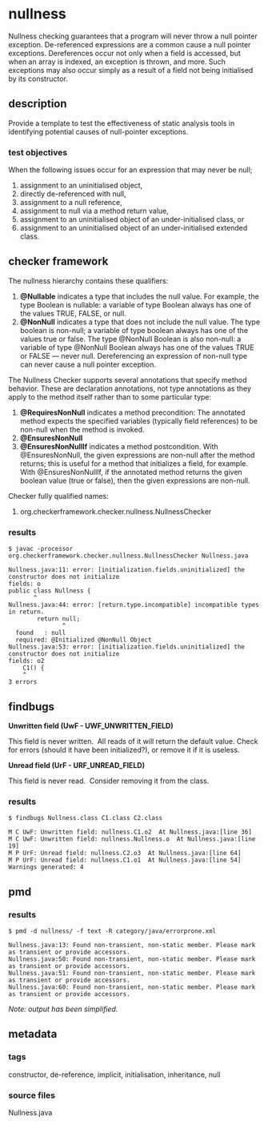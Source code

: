 # nullness
Nullness checking guarantees that a program will never throw a null pointer exception. 
De-referenced expressions are a common cause a null pointer exceptions. Dereferences occur not only 
when a field is accessed, but when an array is indexed, an exception is thrown, and more. Such 
exceptions may also occur simply as a result of a field not being initialised by its constructor.

## description
Provide a template to test the effectiveness of static analysis tools in identifying potential 
causes of null-pointer exceptions.

### test objectives
When the following issues occur for an expression that may never be null;
1. assignment to an uninitialised object,
2. directly de-referenced with null,
3. assignment to a null reference,
4. assignment to null via a method return value,
5. assignment to an uninitialised object of an under-initialised class, or
6. assignment to an uninitialised object of an under-initialised extended class.

## checker framework
The nullness hierarchy contains these qualifiers:
1. **@Nullable** indicates a type that includes the null value. For example, the type Boolean is 
nullable: a variable of type Boolean always has one of the values TRUE, FALSE, or null.
2. **@NonNull** indicates a type that does not include the null value. The type boolean is 
non-null; a variable of type boolean always has one of the values true or false. The type @NonNull 
Boolean is also non-null: a variable of type @NonNull Boolean always has one of the values TRUE or 
FALSE — never null. Dereferencing an expression of non-null type can never cause a null pointer 
exception.

The Nullness Checker supports several annotations that specify method behavior. These are 
declaration annotations, not type annotations as they apply to the method itself rather than to 
some particular type:
1. **@RequiresNonNull** indicates a method precondition: The annotated method expects the specified 
variables (typically field references) to be non-null when the method is invoked.
2. **@EnsuresNonNull**
3. **@EnsuresNonNullIf** indicates a method postcondition. With @EnsuresNonNull, the given 
expressions are non-null after the method returns; this is useful for a method that initializes a 
field, for example. With @EnsuresNonNullIf, if the annotated method returns the given boolean value 
(true or false), then the given expressions are non-null.

Checker fully qualified names:
1. org.checkerframework.checker.nullness.NullnessChecker

### results

```
$ javac -processor org.checkerframework.checker.nullness.NullnessChecker Nullness.java

Nullness.java:11: error: [initialization.fields.uninitialized] the constructor does not initialize 
fields: o
public class Nullness {
       ^
Nullness.java:44: error: [return.type.incompatible] incompatible types in return.
        return null;
               ^
  found   : null
  required: @Initialized @NonNull Object
Nullness.java:53: error: [initialization.fields.uninitialized] the constructor does not initialize 
fields: o2
    C1() {
    ^
3 errors
```

## findbugs

**Unwritten field (UwF - UWF_UNWRITTEN_FIELD)**

This field is never written.  All reads of it will return the default value. Check for errors (should it have been initialized?), or remove it if it is useless.

**Unread field (UrF - URF_UNREAD_FIELD)**

This field is never read.  Consider removing it from the class.

### results

```
$ findbugs Nullness.class C1.class C2.class

M C UwF: Unwritten field: nullness.C1.o2  At Nullness.java:[line 36]
M C UwF: Unwritten field: nullness.Nullness.o  At Nullness.java:[line 19]
M P UrF: Unread field: nullness.C2.o3  At Nullness.java:[line 64]
M P UrF: Unread field: nullness.C1.o1  At Nullness.java:[line 54]
Warnings generated: 4
```

## pmd

### results

```
$ pmd -d nullness/ -f text -R category/java/errorprone.xml

Nullness.java:13: Found non-transient, non-static member. Please mark as transient or provide accessors.
Nullness.java:50: Found non-transient, non-static member. Please mark as transient or provide accessors.
Nullness.java:51: Found non-transient, non-static member. Please mark as transient or provide accessors.
Nullness.java:60: Found non-transient, non-static member. Please mark as transient or provide accessors.
```

*Note: output has been simplified.*

## metadata

### tags
constructor, de-reference, implicit, initialisation, inheritance, null

### source files
Nullness.java

